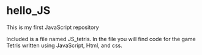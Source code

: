 # hello_JS
This is my first JavaScript repository

Included is a file named JS_tetris. In the file you will find code for the game Tetris written using JavaScript, Html, and css. 

